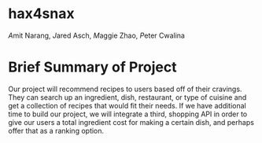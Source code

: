 # hax4snax

*A*mit Narang, *J*ared Asch, *M*aggie Zhao, *P*eter Cwalina

# Brief Summary of Project

Our project will recommend recipes to users based off of their cravings. They can search up an ingredient, dish, restaurant, or type of cuisine and get a collection of recipes that would fit their needs. If we have additional time to build our project, we will integrate a third, shopping API in order to give our users a total ingredient cost for making a certain dish, and perhaps offer that as a ranking option.
